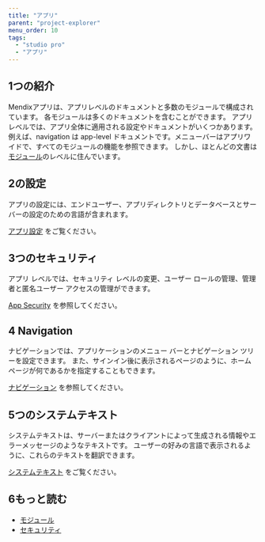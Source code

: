 ```yaml
---
title: "アプリ"
parent: "project-explorer"
menu_order: 10
tags:
  - "studio pro"
  - "アプリ"
---
```


## 1つの紹介

Mendixアプリは、アプリレベルのドキュメントと多数のモジュールで構成されています。 各モジュールは多くのドキュメントを含むことができます。 アプリレベルでは、アプリ全体に適用される設定やドキュメントがいくつかあります。 例えば、navigation は app-level ドキュメントです。メニューバーはアプリワイドで、すべてのモジュールの機能を参照できます。 しかし、ほとんどの文書は [モジュール](modules)のレベルに住んでいます。

## 2の設定

アプリの設定には、エンドユーザー、アプリディレクトリとデータベースとサーバーの設定のための言語が含まれます。

[アプリ設定](project-settings) をご覧ください。

## 3つのセキュリティ

アプリ レベルでは、セキュリティ レベルの変更、ユーザー ロールの管理、管理者と匿名ユーザー アクセスの管理ができます。

[App Security](project-security) を参照してください。

## 4 Navigation

ナビゲーションでは、アプリケーションのメニュー バーとナビゲーション ツリーを設定できます。 また、サインイン後に表示されるページのように、ホームページが何であるかを指定することもできます。

[ナビゲーション](navigation) を参照してください。

## 5つのシステムテキスト

システムテキストは、サーバーまたはクライアントによって生成される情報やエラーメッセージのようなテキストです。 ユーザーの好みの言語で表示されるように、これらのテキストを翻訳できます。

[システムテキスト](system-texts) をご覧ください。

## 6もっと読む

* [モジュール](モジュール)
* [セキュリティ](セキュリティ)